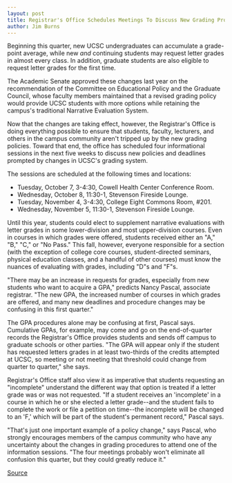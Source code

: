 ```yaml
---
layout: post
title: Registrar's Office Schedules Meetings To Discuss New Grading Procedures
author: Jim Burns
---
```


Beginning this quarter, new UCSC undergraduates can accumulate a grade-point average, while new _and_ continuing students may request letter  grades in almost every class. In addition, graduate students are also eligible  to request letter grades for the first time.

The Academic Senate approved these changes last year on the  recommendation of the Committee on Educational Policy and the Graduate  Council, whose faculty members maintained that a revised grading policy  would provide UCSC students with more options while retaining the campus's  traditional Narrative Evaluation System.

Now that the changes are  taking effect, however, the Registrar's Office is  doing everything possible to ensure that students, faculty, lecturers, and  others in the campus community aren't tripped up by the new grading  policies. Toward that end, the office has scheduled four informational  sessions in the next five weeks to discuss new policies and deadlines  prompted by changes in UCSC's grading system.

The sessions are scheduled at the following times and locations:
* Tuesday, October 7, 3-4:30, Cowell Health Center Conference Room.
* Wednesday, October 8, 11:30-1, Stevenson Fireside Lounge.
* Tuesday, November 4, 3-4:30, College Eight Commons Room, #201.
* Wednesday, November 5, 11:30-1, Stevenson Fireside Lounge.

Until this year, students  could elect to supplement narrative evaluations  with letter grades in some lower-division and most upper-division courses.  Even in courses in which grades were offered, students received either an  "A," "B," "C," or "No Pass." This fall, however, everyone responsible for a  section (with the exception of college core courses, student-directed  seminars, physical education classes, and a handful of other courses) must  know the nuances of evaluating with grades, including "D"s and "F"s.

"There may be an increase in requests for grades, especially from new  students who want to acquire a GPA," predicts Nancy Pascal, associate  registrar. "The new GPA, the increased number of courses in which grades  are offered, and many new deadlines and procedure changes may be  confusing in this first quarter."

The GPA procedures alone may be confusing at first, Pascal says.  Cumulative GPAs, for example, may come and go on the end-of-quarter  records the Registrar's Office provides students and sends off campus to  graduate schools or other parties. "The GPA will appear only if the student  has requested letters grades in at least two-thirds of the credits attempted  at UCSC, so meeting or not meeting that threshold could change from quarter  to quarter," she says.

Registrar's Office staff also view it as imperative that students requesting  an "incomplete" understand the different way that option is treated if a letter  grade was or was not requested. "If a student receives an 'incomplete' in a  course in which he or she elected a letter grade--and the student fails to  complete the work or file a petition on time--the incomplete will be changed  to an 'F,' which will be part of the student's permanent record," Pascal says.

"That's just one important example of a policy change," says Pascal, who  strongly encourages members of the campus community who have any  uncertainty about the changes in grading procedures to attend one of the  information sessions. "The four meetings probably won't eliminate all  confusion this quarter, but they could greatly reduce it."

[Source](http://www1.ucsc.edu/oncampus/currents/97-09-29/grades.htm "Permalink to Meetings scheduled to discuss new grading procedures: 09-29-97")
